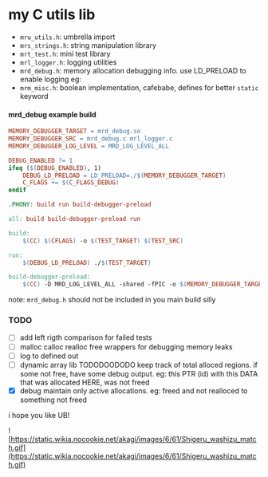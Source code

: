 # my C utils lib

- `mru_utils.h`: umbrella import
- `mrs_strings.h`: string manipulation library
- `mrt_test.h`: mini test library 
- `mrl_logger.h`: logging utilities 
- `mrd_debug.h`: memory allocation debugging info. use LD_PRELOAD to enable logging eg:
- `mrm_misc.h`: boolean implementation, cafebabe, defines for better `static` keyword


#### mrd_debug example build
```Makefile
MEMORY_DEBUGGER_TARGET = mrd_debug.so
MEMORY_DEBUGGER_SRC = mrd_debug.c mrl_logger.c
MEMORY_DEBUGGER_LOG_LEVEL = MRD_LOG_LEVEL_ALL

DEBUG_ENABLED ?= 1
ifeq ($(DEBUG_ENABLED), 1)
    DEBUG_LD_PRELOAD = LD_PRELOAD=./$(MEMORY_DEBUGGER_TARGET)
    C_FLAGS += $(C_FLAGS_DEBUG)
endif

.PHONY: build run build-debugger-preload

all: build build-debugger-preload run

build:
	$(CC) $(CFLAGS) -o $(TEST_TARGET) $(TEST_SRC)

run:
	$(DEBUG_LD_PRELOAD) ./$(TEST_TARGET)

build-debugger-preload:
	$(CC) -D MRD_LOG_LEVEL_ALL -shared -fPIC -o $(MEMORY_DEBUGGER_TARGET) $(MEMORY_DEBUGGER_SRC)
```
note: `mrd_debug.h` should not be included in you main build silly


### TODO
- [ ] add left rigth comparison for failed tests 
- [ ] malloc calloc realloc free wrappers for debugging memory leaks 
- [ ] log to defined out 
- [ ] dynamic array lib 
TODODOODODO keep track of total alloced regions. if some not free, have some debug output.
eg: this PTR (id) with this DATA that was allocated HERE, was not freed
- [x] debug maintain only active allocations. eg: freed and not realloced to something not freed

i hope you like UB!


![https://static.wikia.nocookie.net/akagi/images/6/61/Shigeru_washizu_match.gif](https://static.wikia.nocookie.net/akagi/images/6/61/Shigeru_washizu_match.gif)
